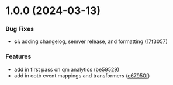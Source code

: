 # 1.0.0 (2024-03-13)


### Bug Fixes

* **ci:** adding changelog, semver release, and formatting ([17f3057](https://github.com/quantummetric/analytics-module-qm/commit/17f305742796e94a7bbd8e9b4bf48435de2c0d6b))


### Features

* add in first pass on qm analytics ([be59529](https://github.com/quantummetric/analytics-module-qm/commit/be5952994ad647aaf8eaf760b81c2d8335e2497d))
* add in ootb event mappings and transformers ([c67950f](https://github.com/quantummetric/analytics-module-qm/commit/c67950f47d73992d1110256675a5b5fc90e42825))
